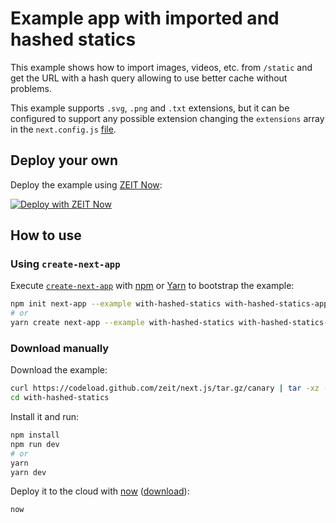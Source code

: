 # Example app with imported and hashed statics

This example shows how to import images, videos, etc. from `/static` and get the URL with a hash query allowing to use better cache without problems.

This example supports `.svg`, `.png` and `.txt` extensions, but it can be configured to support any possible extension changing the `extensions` array in the `next.config.js` [file](https://github.com/zeit/next.js/blob/canary/examples/with-hashed-statics/next.config.js#L4).

## Deploy your own

Deploy the example using [ZEIT Now](https://zeit.co/now):

[![Deploy with ZEIT Now](https://zeit.co/button)](https://zeit.co/new/project?template=https://github.com/zeit/next.js/tree/canary/examples/with-hashed-statics)

## How to use

### Using `create-next-app`

Execute [`create-next-app`](https://github.com/zeit/next.js/tree/canary/packages/create-next-app) with [npm](https://docs.npmjs.com/cli/init) or [Yarn](https://yarnpkg.com/lang/en/docs/cli/create/) to bootstrap the example:

```bash
npm init next-app --example with-hashed-statics with-hashed-statics-app
# or
yarn create next-app --example with-hashed-statics with-hashed-statics-app
```

### Download manually

Download the example:

```bash
curl https://codeload.github.com/zeit/next.js/tar.gz/canary | tar -xz --strip=2 next.js-canary/examples/with-hashed-statics
cd with-hashed-statics
```

Install it and run:

```bash
npm install
npm run dev
# or
yarn
yarn dev
```

Deploy it to the cloud with [now](https://zeit.co/now) ([download](https://zeit.co/download)):

```bash
now
```
